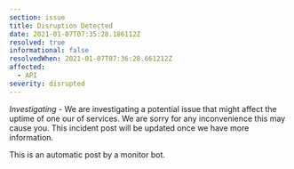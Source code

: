 ```yaml
---
section: issue
title: Disruption Detected
date: 2021-01-07T07:35:28.186112Z
resolved: true
informational: false
resolvedWhen: 2021-01-07T07:36:28.661212Z
affected:
  - API
severity: disrupted
---
```

*Investigating* - We are investigating a potential issue that might affect the uptime of one our of services. We are sorry for any inconvenience this may cause you. This incident post will be updated once we have more information.

This is an automatic post by a monitor bot.
        